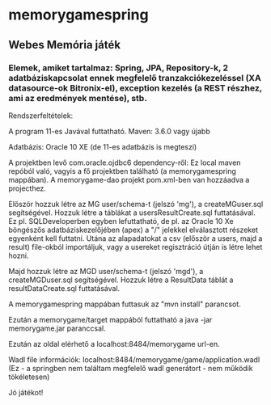 ﻿# memorygamespring
## Webes Memória játék
### Elemek, amiket tartalmaz: Spring, JPA, Repository-k, 2 adatbáziskapcsolat ennek megfelelő tranzakciókezeléssel (XA datasource-ok Bitronix-el), exception kezelés (a REST részhez, ami az eredmények mentése), stb.

Rendszerfeltételek:

A program 11-es Javával futtatható. Maven: 3.6.0 vagy  újabb

Adatbázis:
Oracle 10 XE (de 11-es adatbázis is megteszi)

A projektben levő com.oracle.ojdbc6 dependency-ről:
Ez local maven repóból való, vagyis a fő projektben található (a memorygamespring mappában).
A memorygame-dao projekt pom.xml-ben van hozzáadva a projecthez.

Először hozzuk létre az MG user/schema-t (jelszó 'mg'), a createMGuser.sql segítségével.
Hozzuk létre a táblákat a usersResultCreate.sql futtatásával.
Ez pl. SQLDeveloperben egyben lefuttatható,
de pl. az Oracle 10 Xe böngészős adatbáziskezelőjében (apex) a "/" jelekkel elválasztott részeket egyenként kell futtatni.
Utána az alapadatokat a csv (először a users, majd a result) file-okból importáljuk,
vagy a usereket regisztráció útján is létre lehet hozni.

Majd hozzuk létre az MGD user/schema-t (jelszó 'mgd'), a createMGDuser.sql segítségével.
Hozzuk létre a ResultData táblát a resultDataCreate.sql futtatásával.

A memorygamespring mappában futtasuk az "mvn install" parancsot.

Ezután a memorygame/target mappából futtatható a java -jar memorygame.jar paranccsal.

Ezután az oldal elérhető a localhost:8484/memorygame url-en.

Wadl file információk: localhost:8484/memorygame/game/application.wadl
(Ez - a springben nem találtam megfelelő wadl generátort - nem működik tökéletesen)

Jó játékot!
